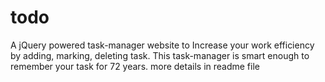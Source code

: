 # todo
A jQuery powered task-manager website to Increase your work efficiency by adding, marking, deleting task. This task-manager is smart enough to remember your task for 72 years. more details in readme file
